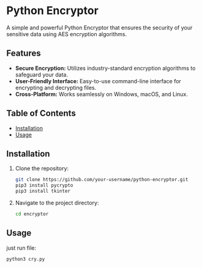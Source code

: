 # Python Encryptor



A simple and powerful Python Encryptor that ensures the security of your sensitive data using AES encryption algorithms.

## Features

- **Secure Encryption:** Utilizes industry-standard encryption algorithms to safeguard your data.
- **User-Friendly Interface:** Easy-to-use command-line interface for encrypting and decrypting files.
- **Cross-Platform:** Works seamlessly on Windows, macOS, and Linux.

## Table of Contents

- [Installation](#installation)
- [Usage](#usage)


## Installation

1. Clone the repository:

    ```bash
    git clone https://github.com/your-username/python-encryptor.git
    pip3 install pycrypto
    pip3 install tkinter
    ```

2. Navigate to the project directory:

    ```bash
    cd encryptor
    ```


## Usage

just run file:

```bash
python3 cry.py
